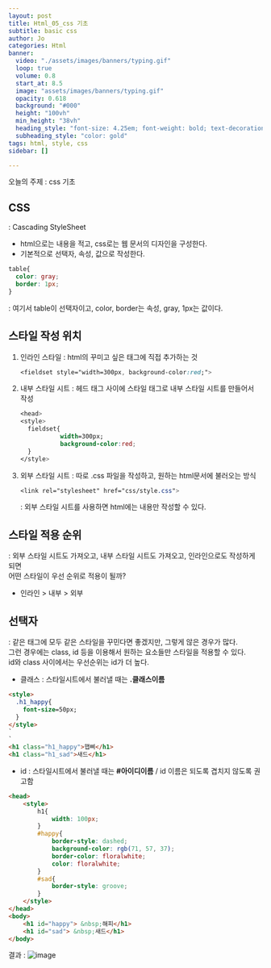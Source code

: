 ```yaml
---
layout: post
title: Html_05_css 기초
subtitle: basic css
author: Jo
categories: Html
banner:
  video: "./assets/images/banners/typing.gif"
  loop: true
  volume: 0.8
  start_at: 8.5
  image: "assets/images/banners/typing.gif"
  opacity: 0.618
  background: "#000"
  height: "100vh"
  min_height: "38vh"
  heading_style: "font-size: 4.25em; font-weight: bold; text-decoration: underline"
  subheading_style: "color: gold"
tags: html, style, css
sidebar: []

---
```


오늘의 주제 : css 기초

## CSS
: Cascading StyleSheet
- html으로는 내용을 적고, css로는 웹 문서의 디자인을 구성한다.
- 기본적으로 선택자, 속성, 값으로 작성한다.
```css
table{
  color: gray;
  border: 1px;
}
```
: 여기서 table이 선택자이고, color, border는 속성, gray, 1px는 값이다.

## 스타일 작성 위치
1. 인라인 스타일
   : html의 꾸미고 싶은 태그에 직접 추가하는 것
   ```css
   <fieldset style="width=300px, background-color:red;">
   ```
2. 내부 스타일 시트
   : 헤드 태그 사이에 스타일 태그로 내부 스타일 시트를 만들어서 작성
   ```css
   <head>
   <style>
     fieldset{
              width=300px;
              background-color:red;
     }
   </style>   
   ```
3. 외부 스타일 시트
   : 따로 .css 파일을 작성하고, 원하는 html문서에 불러오는 방식
   ```css
   <link rel="stylesheet" href="css/style.css">
   ```
   : 외부 스타일 시트를 사용하면 html에는 내용만 작성할 수 있다.


## 스타일 적용 순위
: 외부 스타일 시트도 가져오고, 내부 스타일 시트도 가져오고, 인라인으로도 작성하게 되면<br>
어떤 스타일이 우선 순위로 적용이 될까?
- 인라인 > 내부 > 외부


## 선택자
: 같은 태그에 모두 같은 스타일을 꾸민다면 좋겠지만, 그렇게 않은 경우가 많다.<br>
그런 경우에는 class, id 등을 이용해서 원하는 요소들만 스타일을 적용할 수 있다.<br>
id와 class 사이에서는 우선순위는 id가 더 높다.<br>
- 클래스 : 스타일시트에서 불러낼 때는 <b>.클래스이름</b>
```html
<style>
  .h1_happy{
    font-size=50px;
  }
</style>
`
`
<h1 class="h1_happy">햅삐</h1>
<h1 class="h1_sad">새드</h1>
```
- id : 스타일시트에서 불러낼 때는 <b>#아이디이름</b> /
  id 이름은 되도록 겹치지 않도록 권고함 <br>

```html
<head>
    <style>
        h1{
            width: 100px;
        }
        #happy{
            border-style: dashed;
            background-color: rgb(71, 57, 37);
            border-color: floralwhite;
            color: floralwhite;
        }
        #sad{
            border-style: groove;
        }
    </style>
</head>
<body>
    <h1 id="happy"> &nbsp;해피</h1>
    <h1 id="sad"> &nbsp;새드</h1>
</body>
```
결과 : 
![image](https://github.com/CheeseYoung/cheeseyoung.github.io/assets/132384527/9933e69b-f738-4806-a707-f0315e2630d8)
















